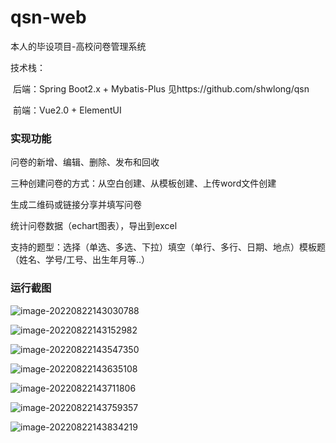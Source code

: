 # qsn-web
本人的毕设项目-高校问卷管理系统

技术栈：

​	后端：Spring Boot2.x + Mybatis-Plus 见https://github.com/shwlong/qsn

​	前端：Vue2.0 + ElementUI

### 实现功能

问卷的新增、编辑、删除、发布和回收

三种创建问卷的方式：从空白创建、从模板创建、上传word文件创建

生成二维码或链接分享并填写问卷

统计问卷数据（echart图表），导出到excel

支持的题型：选择（单选、多选、下拉）填空（单行、多行、日期、地点）模板题（姓名、学号/工号、出生年月等..）



### 运行截图

![image-20220822143030788](D:\workData\javaweb\qsn-university\qsn-web\images\image-20220822143030788.png)

![image-20220822143152982](D:\workData\javaweb\qsn-university\qsn-web\images\image-20220822143152982.png)

![image-20220822143547350](D:\workData\javaweb\qsn-university\qsn-web\images\image-20220822143547350.png)

![image-20220822143635108](D:\workData\javaweb\qsn-university\qsn-web\images\image-20220822143635108.png)

![image-20220822143711806](D:\workData\javaweb\qsn-university\qsn-web\images\image-20220822143711806.png)

![image-20220822143759357](D:\workData\javaweb\qsn-university\qsn-web\images\image-20220822143759357.png)

![image-20220822143834219](D:\workData\javaweb\qsn-university\qsn-web\images\image-20220822143834219.png)
